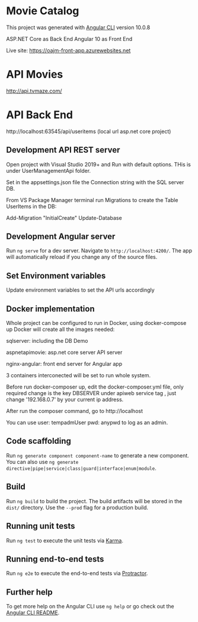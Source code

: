 # Movie Catalog 

This project was generated with [Angular CLI](https://github.com/angular/angular-cli) version 10.0.8

ASP.NET Core as Back End   Angular 10 as Front End

Live site: https://oajm-front-app.azurewebsites.net

# API Movies

http://api.tvmaze.com/

# API Back End

http://localhost:63545/api/useritems     (local url asp.net core project)

## Development API REST server

Open project with Visual Studio 2019+ and Run with default options. THis is under UserManagementApi folder.

Set in the appsettings.json file the Connection string with the SQL server DB.  

From VS Package Manager terminal run  Migrations to create the Table UserItems in the DB:

Add-Migration "InitialCreate"
Update-Database


## Development Angular server

Run `ng serve` for a dev server. Navigate to `http://localhost:4200/`. The app will automatically reload if you change any of the source files.

## Set Environment variables

Update environment variables to set the API urls accordingly

## Docker implementation

Whole project can be configured to run in Docker, using docker-compose up Docker will create all the images needed:

sqlserver: including the DB Demo

aspnetapimovie:  asp.net core server   API server

nginx-angular: front end server for Angular app

3 containers  interconected will be set to run whole system.

Before run docker-composer up,  edit the docker-composer.yml file, only required change is the key  DBSERVER  under apiweb service tag , just change '192.168.0.7' by your current ip address.

After run the composer command, go to http://localhost

You can use user: tempadmUser  pwd: anypwd   to log as an admin.




## Code scaffolding

Run `ng generate component component-name` to generate a new component. You can also use `ng generate directive|pipe|service|class|guard|interface|enum|module`.

## Build

Run `ng build` to build the project. The build artifacts will be stored in the `dist/` directory. Use the `--prod` flag for a production build.

## Running unit tests

Run `ng test` to execute the unit tests via [Karma](https://karma-runner.github.io).

## Running end-to-end tests

Run `ng e2e` to execute the end-to-end tests via [Protractor](http://www.protractortest.org/).

## Further help

To get more help on the Angular CLI use `ng help` or go check out the [Angular CLI README](https://github.com/angular/angular-cli/blob/master/README.md).
